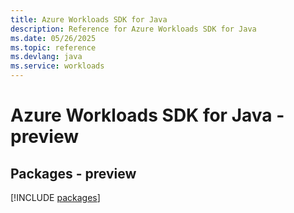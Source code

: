 ```yaml
---
title: Azure Workloads SDK for Java
description: Reference for Azure Workloads SDK for Java
ms.date: 05/26/2025
ms.topic: reference
ms.devlang: java
ms.service: workloads
---
```

# Azure Workloads SDK for Java - preview
## Packages - preview
[!INCLUDE [packages](workloads-index.md)]
